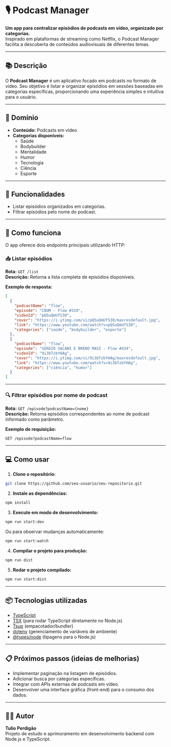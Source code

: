 # 🎙️ Podcast Manager

**Um app para centralizar episódios de podcasts em vídeo, organizado por categorias.**  
Inspirado em plataformas de streaming como Netflix, o Podcast Manager facilita a descoberta de conteúdos audiovisuais de diferentes temas.

---

## 📚 Descrição

O **Podcast Manager** é um aplicativo focado em podcasts no formato de vídeo. Seu objetivo é listar e organizar episódios em sessões baseadas em categorias específicas, proporcionando uma experiência simples e intuitiva para o usuário.

---

## 🧠 Domínio

- **Conteúdo:** Podcasts em vídeo
- **Categorias disponíveis:**
  - Saúde
  - Bodybuilder
  - Mentalidade
  - Humor
  - Tecnologia
  - Ciência
  - Esporte

---

## 🚀 Funcionalidades

- Listar episódios organizados em categorias.
- Filtrar episódios pelo nome do podcast.

---

## 🔗 Como funciona

O app oferece dois endpoints principais utilizando HTTP:

### 📥 Listar episódios

**Rota:** `GET /list`  
**Descrição:** Retorna a lista completa de episódios disponíveis.

**Exemplo de resposta:**

```json
[
  {
    "podcastName": "flow",
    "episode": "CBUM - Flow #319",
    "videoId": "pQSuQmUfS30",
    "cover": "https://i.ytimg.com/vi/pQSuQmUfS30/maxresdefault.jpg",
    "link": "https://www.youtube.com/watch?v=pQSuQmUfS30",
    "categories": ["saúde", "bodybuilder", "esporte"]
  },
  {
    "podcastName": "flow",
    "episode": "SERGIO SACANI E BRENO MASI - Flow #434",
    "videoId": "9i3bTzbYHAg",
    "cover": "https://i.ytimg.com/vi/9i3bTzbYHAg/maxresdefault.jpg",
    "link": "https://www.youtube.com/watch?v=9i3bTzbYHAg",
    "categories": ["ciência", "humor"]
  }
]
```

---

### 🔍 Filtrar episódios por nome de podcast

**Rota:** `GET /episode?podcastName={nome}`  
**Descrição:** Retorna episódios correspondentes ao nome de podcast informado como parâmetro.

**Exemplo de requisição:**

```
GET /episode?podcastName=flow
```

---

## 💻 Como usar

1. **Clone o repositório:**

```bash
git clone https://github.com/seu-usuario/seu-repositorio.git
```

2. **Instale as dependências:**

```bash
npm install
```

3. **Execute em modo de desenvolvimento:**

```bash
npm run start:dev
```

Ou para observar mudanças automaticamente:

```bash
npm run start:watch
```

4. **Compilar o projeto para produção:**

```bash
npm run dist
```

5. **Rodar o projeto compilado:**

```bash
npm run start:dist
```

---

## 📦 Tecnologias utilizadas

- [TypeScript](https://www.typescriptlang.org/)
- [TSX](https://www.npmjs.com/package/tsx) (para rodar TypeScript diretamente no Node.js)
- [Tsup](https://www.npmjs.com/package/tsup) (empacotador/bundler)
- [dotenv](https://www.npmjs.com/package/dotenv) (gerenciamento de variáveis de ambiente)
- [@types/node](https://www.npmjs.com/package/@types/node) (tipagens para o Node.js)

---

## 📋 Próximos passos (ideias de melhorias)

- Implementar paginação na listagem de episódios.
- Adicionar busca por categorias específicas.
- Integrar com APIs externas de podcasts em vídeo.
- Desenvolver uma interface gráfica (front-end) para o consumo dos dados.

---

## 🧑‍💻 Autor

**Tulio Perdigão**  
Projeto de estudo e aprimoramento em desenvolvimento backend com Node.js e TypeScript.
